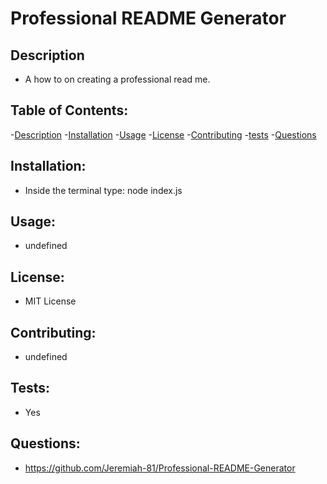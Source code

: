 # Professional README Generator 


  ## Description
  - A how to on creating a professional read me.


  ## Table of Contents:
  -[Description](#Description)
  -[Installation](#Installation)
  -[Usage](#Usage)
  -[License](#License)
  -[Contributing](#Contributing)
  -[tests](#tests)
  -[Questions](#Questions)

  ## Installation:
  -  Inside the terminal type: node index.js

  ## Usage:
  - undefined

  ## License:
  - MIT License

  ## Contributing:
  - undefined

  ## Tests:
  - Yes

  ## Questions:
  - https://github.com/Jeremiah-81/Professional-README-Generator
